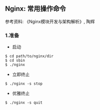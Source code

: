 ## Nginx: 常用操作命令

参考资料: 《Nginx模块开发与架构解析》, 陶辉

### 1.准备

* 启动
```shell
$ cd path/to/nginx/dir
$ cd sbin
$ ./nginx
```

* 立即终止
```sehll
$ ./nginx -s stop
```

* 优雅终止
```sehll
$ ./nginx -s quit
```

